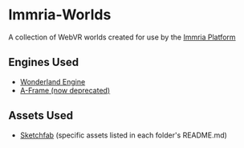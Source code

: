 # Immria-Worlds
A collection of WebVR worlds created for use by the [Immria Platform](immria.com)

## Engines Used
* [Wonderland Engine](https://wonderlandengine.com/)
* [A-Frame (now deprecated)](https://aframe.io/)

## Assets Used
* [Sketchfab](https://sketchfab.com/) (specific assets listed in each folder's README.md)